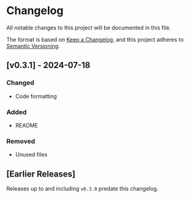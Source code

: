 # Changelog

All notable changes to this project will be documented in this file.

The format is based on [Keep a Changelog](https://keepachangelog.com/en/1.1.0/),
and this project adheres to [Semantic Versioning](https://semver.org/spec/v2.0.0.html).

## [v0.3.1] - 2024-07-18

### Changed
- Code formatting

### Added
- README

### Removed
- Unused files

## [Earlier Releases]

Releases up to and including `v0.3.0` predate this changelog.
